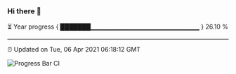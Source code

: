 ### Hi there 👋

⏳ Year progress { ███████▁▁▁▁▁▁▁▁▁▁▁▁▁▁▁▁▁▁▁▁▁▁▁ } 26.10 %

---

⏰ Updated on Tue, 06 Apr 2021 06:18:12 GMT

![Progress Bar CI](https://github.com/liununu/liununu/workflows/Progress%20Bar%20CI/badge.svg)

